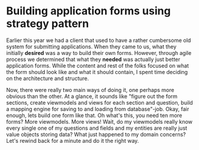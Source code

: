 # Building application forms using strategy pattern

Earlier this year we had a client that used to have a rather cumbersome old system for submitting applications. When they came to us, what they initially **desired** was a way to build their own forms. However, through agile process we determined that what they **needed** was actually just better application forms. While the content and rest of the folks focused on what the form should look like and what it should contain, I spent time deciding on the architecture and structure. 


Now, there were really two main ways of doing it, one perhaps more obvious than the other. At a glance, it sounds like "figure out the form sections, create viewmodels and views for each section and question, build a mapping engine for saving to and loading from database"-job. Okay, fair enough, lets build one form like that. Oh what's this, you need ten more forms? More viewmodels. More views! Wait, do my viewmodels really know every single one of my questions and fields and my entities are really just value objects storing data? What just happened to my domain concerns? Let's rewind back for a minute and do it the right way.

